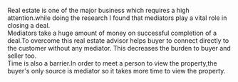 Real estate is one of the major business which requires a high attention.while doing the research I found that mediators play a vital role in closing a deal.<br>
Mediators take a huge amount of money on successful completion of a deal.To overcome this real estate advisor helps buyer to connect directly to the customer without any mediator. This decreases the burden to buyer and seller too.<br>
Time is also a barrier.In order to meet a person to view the property,the buyer's only source is mediator so it takes more time to view the property.<br>
